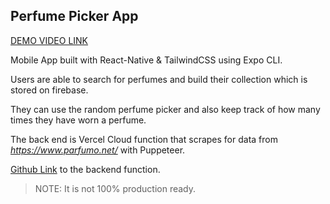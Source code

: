 ## Perfume Picker App

[DEMO VIDEO LINK](https://streamable.com/qiw7hq)

Mobile App built with React-Native & TailwindCSS using Expo CLI.

Users are able to search for perfumes and build their collection which is stored on firebase.

They can use the random perfume picker and also keep track of how many times they have worn a perfume.

The back end is Vercel Cloud function that scrapes for data from _https://www.parfumo.net/_ with Puppeteer. 

[Github Link](https://github.com/IKorchev/webscraping-api) to the backend function.

> NOTE: It is not 100% production ready.

